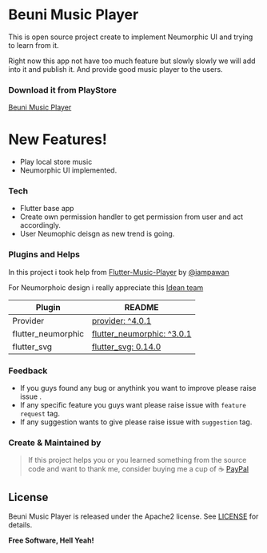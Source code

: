 # Beuni Music Player

This is open source project create to implement Neumorphic UI and trying to learn from it. 

Right now this app not have too much feature but slowly slowly we will add into it and publish it. And provide good music player to the users.

### Download it from PlayStore
[Beuni Music Player](https://play.google.com/store/apps/details?id=com.beuni.musicPlayer)

# New Features!
  - Play local store music
  - Neumorphic UI implemented.

### Tech
* Flutter base app
* Create own permission handler to get permission from user and act accordingly.
* User Neumophic deisgn as new trend is going.

### Plugins and Helps

In this project i took help from [Flutter-Music-Player](https://github.com/iampawan/Flutter-Music-Player) by [@iampawan](https://github.com/iampawan)

For Neumorphoic design i really appreciate this [Idean team](www.idean.com)

| Plugin | README |
| ------ | ------ |
| Provider | [provider: ^4.0.1](https://pub.dev/packages/provider) |
| flutter_neumorphic | [flutter_neumorphic: ^3.0.1](https://pub.dev/packages/flutter_neumorphic) |
| flutter_svg | [flutter_svg: 0.14.0](https://pub.dev/packages/flutter_svg) |

### Feedback
* If you guys found any bug or anythink you want to improve please raise issue .
* If any specific feature you guys want please raise issue with `feature request` tag.
* If any suggestion wants to give please raise issue with `suggestion` tag.

### Create & Maintained by
>If this project helps you or you learned something from the source code and want to thank me, consider buying me a cup of ☕
[PayPal](https://paypal.me/imshivamsharma)


License
----
Beuni Music Player is released under the Apache2 license. See [LICENSE](https://github.com/BeUni/Beuni-Music/blob/master/LICENSE) for details.


**Free Software, Hell Yeah!**

